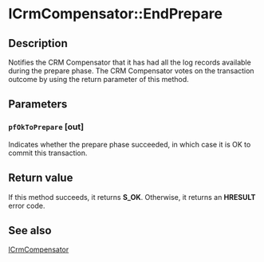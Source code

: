 # ICrmCompensator::EndPrepare

## Description

Notifies the CRM Compensator that it has had all the log records available during the prepare phase. The CRM Compensator votes on the transaction outcome by using the return parameter of this method.

## Parameters

### `pfOkToPrepare` [out]

Indicates whether the prepare phase succeeded, in which case it is OK to commit this transaction.

## Return value

If this method succeeds, it returns **S_OK**. Otherwise, it returns an **HRESULT** error code.

## See also

[ICrmCompensator](https://learn.microsoft.com/windows/desktop/api/comsvcs/nn-comsvcs-icrmcompensator)